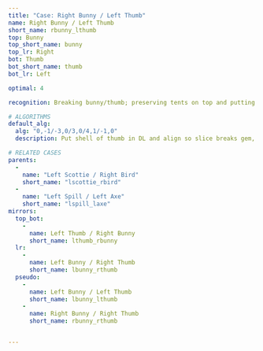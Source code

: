 ```yaml
---
title: "Case: Right Bunny / Left Thumb"
name: Right Bunny / Left Thumb
short_name: rbunny_lthumb
top: Bunny
top_short_name: bunny
top_lr: Right
bot: Thumb
bot_short_name: thumb
bot_lr: Left

optimal: 4

recognition: Breaking bunny/thumb; preserving tents on top and putting slice between shell and gem on bottom breaks squareshape.

# ALGORITHMS
default_alg:
  alg: "0,-1/-3,0/3,0/4,1/-1,0"
  description: Put shell of thumb in DL and align so slice breaks gem, preserve both tents in UL (goes to scottie/bird).

# RELATED CASES
parents:
  -
    name: "Left Scottie / Right Bird"
    short_name: "lscottie_rbird"
  -
    name: "Left Spill / Left Axe"
    short_name: "lspill_laxe"
mirrors:
  top_bot:
    -
      name: Left Thumb / Right Bunny
      short_name: lthumb_rbunny
  lr:
    -
      name: Left Bunny / Right Thumb
      short_name: lbunny_rthumb
  pseudo:
    -
      name: Left Bunny / Left Thumb
      short_name: lbunny_lthumb
    -
      name: Right Bunny / Right Thumb
      short_name: rbunny_rthumb


---
```


